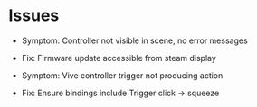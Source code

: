 # Issues

* Symptom: Controller not visible in scene, no error messages
* Fix: Firmware update accessible from steam display

* Symptom: Vive controller trigger not producing action
* Fix: Ensure bindings include Trigger click -> squeeze